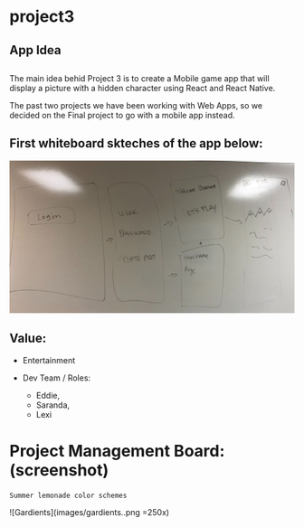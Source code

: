 # project3

## App Idea <h2>


The main idea behid Project 3 is to create a Mobile game app that will display a picture with a hidden character using React and React Native.

The past two projects we have been working with Web Apps, so we decided on the Final project to go with a mobile app instead.


## First whiteboard skteches of the app below: 

![Sketch](images/sketch.jpg)


## Value:
* Entertainment


* Dev Team / Roles: 
   * Eddie,
   * Saranda,
  *  Lexi

# Project Management Board: (screenshot)
    Summer lemonade color schemes

![Gardients](images/gardients..png =250x)